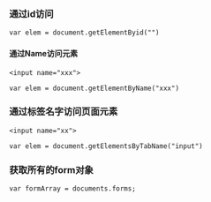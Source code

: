 ### 通过id访问
```
var elem = document.getElementByid("")
```

#### 通过Name访问元素
```
<input name="xxx">

var elem = document.getElementByName("xxx")
```

### 通过标签名字访问页面元素
```
<input name="xx">

var elem = document.getElementsByTabName("input")
```

### 获取所有的form对象
```
var formArray = documents.forms;
```